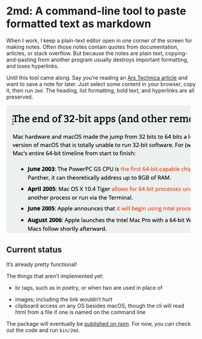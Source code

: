 # 2md: A command-line tool to paste formatted text as markdown

When I work, I keep a plain-text editor open in one corner of the screen
for making notes. Often those notes contain quotes from documentation,
articles, or stack overflow. But because the notes are plain text,
copying-and-pasting from another program usually destroys important
formatting, and loses hyperlinks.

Until this tool came along. Say you’re reading an [Ars Technica article][]
and want to save a note for later. Just select some content in your
browser, copy it, then run `2md`. The heading, list formatting, bold text,
and hyperlinks are all preserved.

![](doc/demo.gif)

[Ars Technica article]: https://arstechnica.com/gadgets/2019/10/macos-10-15-catalina-the-ars-technica-review/3/#h1

## Current status

It’s already pretty functional!

The things that aren’t implemented yet:

  - br tags, such as in poetry, or when two are used in place of <p>
  - images; including the link wouldn’t hurt
  - clipboard access on any OS besides macOS, though the cli will read
    html from a file if one is named on the command line

The package will eventually be [published on npm][npm-2md]. For now, you
can check out the code and run `bin/2md`.

[npm-2md]: https://www.npmjs.com/package/2md
